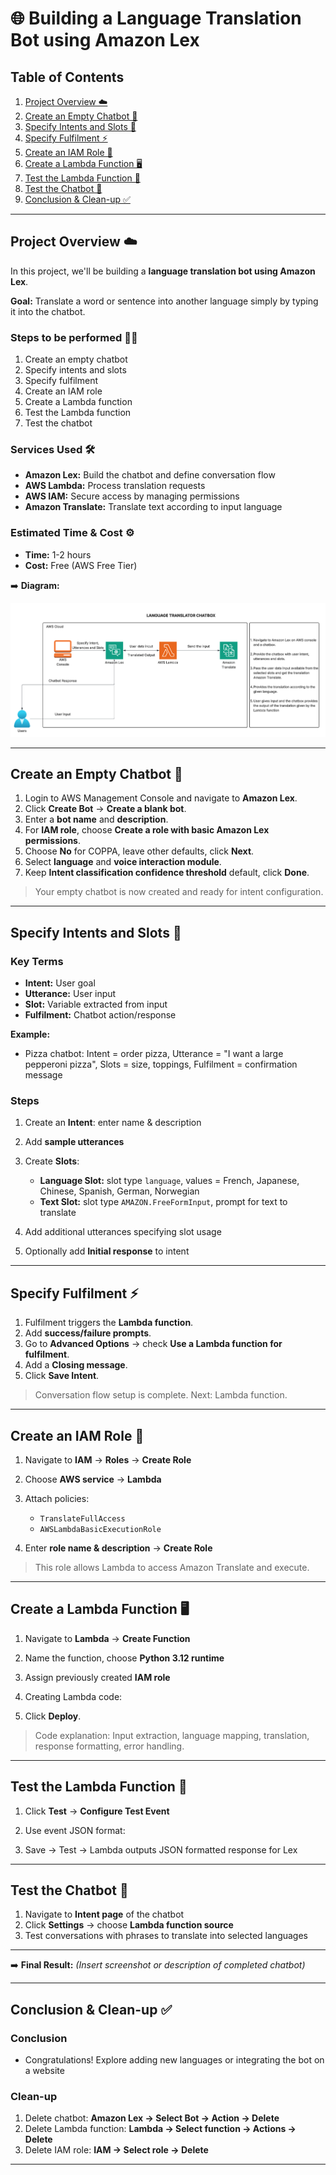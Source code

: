 # 🌐 Building a Language Translation Bot using Amazon Lex

## Table of Contents

1.  [Project Overview ☁️](#project-overview-%E2%98%81%EF%B8%8F)
2.  [Create an Empty Chatbot 🤖](#create-an-empty-chatbot-%F0%9F%A4%96)
3.  [Specify Intents and Slots 🎯](#specify-intents-and-slots-%F0%9F%8E%AF)
4.  [Specify Fulfilment ⚡](#specify-fulfilment-%E2%9A%A1)
5.  [Create an IAM Role 🔐](#create-an-iam-role-%F0%9F%94%90)
6.  [Create a Lambda Function 🖥️](#create-a-lambda-function-%F0%9F%96%A5%EF%B8%8F)
7.  [Test the Lambda Function 🧪](#test-the-lambda-function-%F0%9F%A7%AA)
8.  [Test the Chatbot 💬](#test-the-chatbot-%F0%9F%92%AC)
9.  [Conclusion & Clean-up ✅](#conclusion--clean-up-%E2%9C%85)

---

## Project Overview ☁️

In this project, we'll be building a **language translation bot using Amazon Lex**.

**Goal:** Translate a word or sentence into another language simply by typing it into the chatbot.

### Steps to be performed 👩‍💻

1.  Create an empty chatbot
2.  Specify intents and slots
3.  Specify fulfilment
4.  Create an IAM role
5.  Create a Lambda function
6.  Test the Lambda function
7.  Test the chatbot

### Services Used 🛠

- **Amazon Lex:** Build the chatbot and define conversation flow
- **AWS Lambda:** Process translation requests
- **AWS IAM:** Secure access by managing permissions
- **Amazon Translate:** Translate text according to input language

### Estimated Time & Cost ⚙️

- **Time:** 1-2 hours
- **Cost:** Free (AWS Free Tier)

➡️ **Diagram:**

![Diagram](Images/diagram.png)

---

## Create an Empty Chatbot 🤖

1.  Login to AWS Management Console and navigate to **Amazon Lex**.
2.  Click **Create Bot** → **Create a blank bot**.
3.  Enter a **bot name** and **description**.
4.  For **IAM role**, choose **Create a role with basic Amazon Lex permissions**.
5.  Choose **No** for COPPA, leave other defaults, click **Next**.
6.  Select **language** and **voice interaction module**.
7.  Keep **Intent classification confidence threshold** default, click **Done**.

> Your empty chatbot is now created and ready for intent configuration.

---

## Specify Intents and Slots 🎯

### Key Terms

- **Intent:** User goal
- **Utterance:** User input
- **Slot:** Variable extracted from input
- **Fulfilment:** Chatbot action/response

**Example:**

- Pizza chatbot: Intent = order pizza, Utterance = "I want a large pepperoni pizza", Slots = size, toppings, Fulfilment = confirmation message

### Steps

1.  Create an **Intent**: enter name & description
2.  Add **sample utterances**
3.  Create **Slots**:

    - **Language Slot:** slot type `language`, values = French, Japanese, Chinese, Spanish, German, Norwegian
    - **Text Slot:** slot type `AMAZON.FreeFormInput`, prompt for text to translate

4.  Add additional utterances specifying slot usage
5.  Optionally add **Initial response** to intent

---

## Specify Fulfilment ⚡

1.  Fulfilment triggers the **Lambda function**.
2.  Add **success/failure prompts**.
3.  Go to **Advanced Options** → check **Use a Lambda function for fulfilment**.
4.  Add a **Closing message**.
5.  Click **Save Intent**.

> Conversation flow setup is complete. Next: Lambda function.

---

## Create an IAM Role 🔐

1.  Navigate to **IAM** → **Roles** → **Create Role**
2.  Choose **AWS service** → **Lambda**
3.  Attach policies:

    - `TranslateFullAccess`
    - `AWSLambdaBasicExecutionRole`

4.  Enter **role name & description** → **Create Role**

> This role allows Lambda to access Amazon Translate and execute.

---

## Create a Lambda Function 🖥️

1.  Navigate to **Lambda** → **Create Function**
2.  Name the function, choose **Python 3.12 runtime**
3.  Assign previously created **IAM role**
4.  Creating Lambda code:

5.  Click **Deploy**.

> Code explanation: Input extraction, language mapping, translation, response formatting, error handling.

---

## Test the Lambda Function 🧪

1.  Click **Test** → **Configure Test Event**
2.  Use event JSON format:

3.  Save → Test → Lambda outputs JSON formatted response for Lex

---

## Test the Chatbot 💬

1.  Navigate to **Intent page** of the chatbot
2.  Click **Settings** → choose **Lambda function source**
3.  Test conversations with phrases to translate into selected languages

---

➡️ **Final Result:** _(Insert screenshot or description of completed chatbot)_

---

## Conclusion & Clean-up ✅

### Conclusion

- Congratulations! Explore adding new languages or integrating the bot on a website

### Clean-up

1.  Delete chatbot: **Amazon Lex → Select Bot → Action → Delete**
2.  Delete Lambda function: **Lambda → Select function → Actions → Delete**
3.  Delete IAM role: **IAM → Select role → Delete**

---
